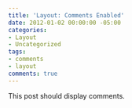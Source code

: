 ```yaml
---
title: 'Layout: Comments Enabled'
date: 2012-01-02 00:00:00 -05:00
categories:
- Layout
- Uncategorized
tags:
- comments
- layout
comments: true
---
```


This post should display comments.